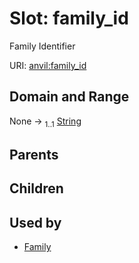
# Slot: family_id

Family Identifier

URI: [anvil:family_id](https://anvilproject.org/acr-harmonized-data-model/family_id)


## Domain and Range

None &#8594;  <sub>1..1</sub> [String](types/String.md)

## Parents


## Children


## Used by

 * [Family](Family.md)
